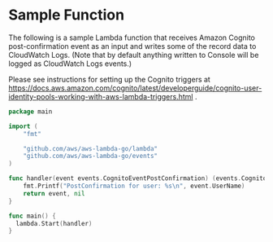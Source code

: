 # Sample Function

The following is a sample Lambda function that receives Amazon Cognito post-confirmation event as an input and writes some of the record data to CloudWatch Logs. (Note that by default anything written to Console will be logged as CloudWatch Logs events.)

Please see instructions for setting up the Cognito triggers at https://docs.aws.amazon.com/cognito/latest/developerguide/cognito-user-identity-pools-working-with-aws-lambda-triggers.html .

```go
package main

import (
    "fmt"

    "github.com/aws/aws-lambda-go/lambda"
    "github.com/aws/aws-lambda-go/events"
)

func handler(event events.CognitoEventPostConfirmation) (events.CognitoEventPostConfirmation, error) {
    fmt.Printf("PostConfirmation for user: %s\n", event.UserName)
    return event, nil
}

func main() {
  lambda.Start(handler)
}
```